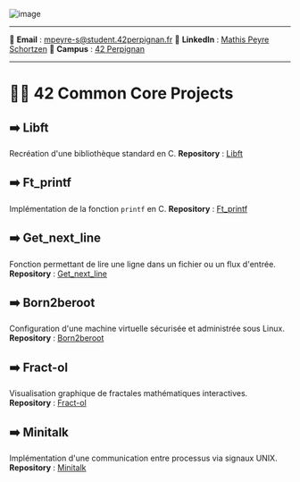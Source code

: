 ![image](https://mathis.peyre.info/assets/banner.gif)

---

📧 **Email** : [mpeyre-s@student.42perpignan.fr](mailto:mpeyre-s@student.42perpignan.fr)
🔗 **LinkedIn** : [Mathis Peyre Schortzen](https://www.linkedin.com/in/mathis-peyre-schortzen/)
🏫 **Campus** : [42 Perpignan](https://42perpignan.fr)

---

# 🧑‍🎓 42 Common Core Projects


## ➡️ Libft
Recréation d'une bibliothèque standard en C.
**Repository** : [Libft](https://github.com/mpeyre-s/42-libft)


## ➡️ Ft_printf
Implémentation de la fonction `printf` en C.
**Repository** : [Ft_printf](https://github.com/mpeyre-s/42-printf)


## ➡️ Get_next_line
Fonction permettant de lire une ligne dans un fichier ou un flux d'entrée.
**Repository** : [Get_next_line](https://github.com/mpeyre-s/42-get_next_line)


## ➡️ Born2beroot
Configuration d'une machine virtuelle sécurisée et administrée sous Linux.
**Repository** : [Born2beroot](https://github.com/mpeyre-s/42-born2beroot)


## ➡️ Fract-ol
Visualisation graphique de fractales mathématiques interactives.
**Repository** : [Fract-ol](https://github.com/mpeyre-s/42-fract_ol)


## ➡️ Minitalk
Implémentation d'une communication entre processus via signaux UNIX.
**Repository** : [Minitalk](https://github.com/mpeyre-s/42-minitalk)
